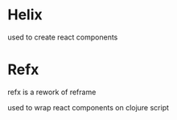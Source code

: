 # Helix

used to create react components

  

# Refx

refx is a rework of reframe

used to wrap react components on clojure script
